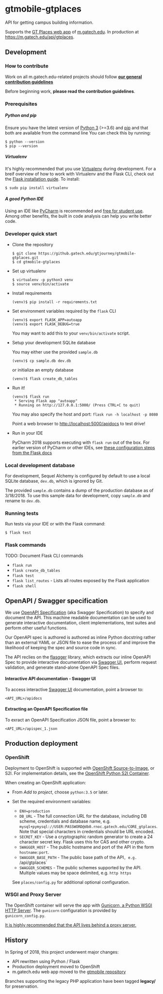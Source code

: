 # gtmobile-gtplaces

API for getting campus building information.

Supports the [GT Places web app](https://github.gatech.edu/gtjourney/gtmobile)
of [m.gatech.edu](https://m.gatech.edu).
In production at https://m.gatech.edu/api/gtplaces.

## Development

### How to contribute

Work on all m.gatech.edu-related projects should follow
**[our general contribution guidelines](https://github.gatech.edu/gtjourney/gtmobile/blob/master/CONTRIBUTING.md)**

Before beginning work, **please read the contribution guidelines**.

### Prerequisites

##### Python and pip
Ensure you have the latest version of [Python 3](https://www.python.org/downloads/) (>=3.6) and 
[pip](https://packaging.python.org/key_projects/#pip) and that both are available from the command line  You can check this
by running:
```
$ python --version
$ pip --version
```

##### Virtualenv
It's highly recommended that you use [Virtualenv](https://virtualenv.pypa.io/en/latest/) during development.  For a
breif overview of how to work with Virtualenv and the Flask CLI, check out the 
[Flask installation guide](http://flask.pocoo.org/docs/0.12/installation/#virtualenv).  To install:

```
$ sudo pip install virtualenv
```

##### A good Python IDE
Using an IDE like [PyCharm](https://www.jetbrains.com/pycharm) is recommended and [free for student use](https://www.jetbrains.com/student/).
Among other benefits, the built in code analysis can help you write better code.


### Developer quick start

* Clone the repository
  ```
  $ git clone https://github.gatech.edu/gtjourney/gtmobile-gtplaces.git
  $ cd gtmobile-gtplaces
  ```
  
* Set up virtualenv
  ``` 
  $ virtualenv -p python3 venv
  $ source venv/bin/activate
  ```
  
* Install requirements
  ```
  (venv)$ pip install -r requirements.txt
  ```
  
* Set environment variables required by the `flask` CLI
  ```
  (venv)$ export FLASK_APP=autoapp
  (venv)$ export FLASK_DEBUG=true
  ```
  You may want to add this to your `venv/bin/activate` script.
  
* Setup your development SQLite database

  You may either use the provided `sample.db`
  ```
  (venv)$ cp sample.db dev.db
  ```
  or initialize an empty database
  ```
  (venv)$ flask create_db_tables
  ```
  
* Run it!
  ```
  (venv)$ flask run
   * Serving Flask app "autoapp"
   * Running on http://127.0.0.1:5000/ (Press CTRL+C to quit)
  ```
  You may also specify the host and port: `flask run -h localhost -p 8080`
  
  Point a web browser to [http://localhost:5000/apidocs](http://localhost:5000/apidocs) to test drive!

* Run in your IDE

  PyCharm 2018 supports executing with `flask run` out of the box.  For earlier version of PyCharm
  or other IDEs, see [these configuration steps from the Flask docs](https://github.com/pallets/flask/blob/master/docs/cli.rst)


### Local development database

For development, Sequel Alchemy is configured by default to use a local SQLite database, `dev.db`, which is ignored by Git.

The provided `sample.db` contains a dump of the production database as of 3/18/2018.  To use this sample data for
development, copy `sample.db` and rename to `dev.db`.

### Running tests

Run tests via your IDE or with the Flask command:
```
$ flask test
```

### Flask commands

TODO: Document Flask CLI commands
* `flask run`
* `flask create_db_tables`
* `flask test`
* `flask list_routes` - Lists all routes exposed by the Flask application
* `flask shell`

## OpenAPI / Swagger specification

We use [OpenAPI Specification](https://github.com/OAI/OpenAPI-Specification)
(aka Swagger Specification) to specify and document the API.
This machine readable documentation can be used to generate interactive
documentation, client implementations, test suites and perform other
useful functions.

Our OpenAPI spec is authored is authored as inline Python docstring rather
than an external YAML or JSON file to ease the process of and improve the
 likelihood of keeping the spec and source code in sync.

The API reclies on the [flasgger](https://github.com/rochacbruno/flasgger)
library, which extracts our inline OpenAPI Spec to provide interactive
documentation via [Swagger UI](https://swagger.io/swagger-ui/),
perform request validation, and generate stand-alone OpenAPI Spec files.

#### Interactive API documentation - Swagger UI

To access interactive [Swagger UI](https://swagger.io/swagger-ui/)
documentation, point a browser to:
```
<API_URL>/apidocs
```

#### Extracting an OpenAPI Specification file

To exract an OpenAPI Specification JSON file, point a browser to:
```
<API_URL>/apispec_1.json
```

## Production deployment

### OpenShift
Deployment to OpenShift is supported with [OpenShift Source-to-Image](https://github.com/openshift/source-to-image),
or S2I. For implementation details, see the [OpenShift Python S2I Container](https://github.com/sclorg/s2i-python-container).

When creating an OpenShift application:
* From _Add to project_, choose `python:3.5` or later.
* Set the required environment variables:
  - `ENV=production`
  - `DB_URL` - The full connection URL for the database, including DB scheme, credentials and database name, e.g.
     `mysql+pymysql://USER:PASSWORD@db0.rnoc.gatech.edu/CORE_gtplaces`.  Note that special characters in credentials
     should be URL encoded.
  - `SECRET_KEY` - Use a cryptographic random generator to create a 24 character secret key.  Flask uses this for CAS
    and other crypto.
  - `SWAGGER_HOST` - The public hostname and port of the API in the form `hostname:port`.
  - `SWAGGER_BASE_PATH` - The public base path of the API`, e.g. `/api/gtplaces`
  - `SWAGGER_SCHEMES` - The public schemes supported by the API.  Multiple values may be space delimited,
     e.g. `http https`
  
  See `places/config.py` for additional optional configuration.

### WSGI and Proxy Server
The OpenShift container will serve the app with [Gunicorn, a Python WSGI HTTP Server](http://gunicorn.org/). The
`gunicorn` configuration is provided by `gunicorn_config.py`.

[It is highly recommended that the API lives behind a proxy server.](http://docs.gunicorn.org/en/latest/deploy.html)


## History
In Spring of 2018, this project underwent major changes:
 - API rewritten using Python / Flask
 - Production deployment moved to OpenShift
 - m.gatech.edu web app moved to the [gtmobile repository](https://github.gatech.edu/gtjourney/gtmobile)

 Branches supporting the legacy PHP application have been tagged __legacy/__ for preservation.

